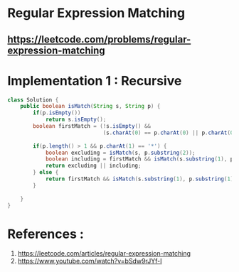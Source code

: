 # Regular Expression Matching
## https://leetcode.com/problems/regular-expression-matching


# Implementation 1 : Recursive
```java
class Solution {
    public boolean isMatch(String s, String p) {
        if(p.isEmpty())
            return s.isEmpty();
        boolean firstMatch = (!s.isEmpty() && 
                              (s.charAt(0) == p.charAt(0) || p.charAt(0) == '.') );
           
        if(p.length() > 1 && p.charAt(1) == '*') {
            boolean excluding = isMatch(s, p.substring(2));
            boolean including = firstMatch && isMatch(s.substring(1), p);
            return excluding || including;    
        } else {
            return firstMatch && isMatch(s.substring(1), p.substring(1));
        }    
        
    }
}
```


# References :
1. https://leetcode.com/articles/regular-expression-matching
2. https://www.youtube.com/watch?v=bSdw9rJYf-I
